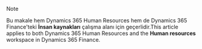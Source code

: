 > [!NOTE]
> <span data-ttu-id="71bba-101">Bu makale hem Dynamics 365 Human Resources hem de Dynamics 365 Finance'teki **İnsan kaynakları** çalışma alanı için geçerlidir.</span><span class="sxs-lookup"><span data-stu-id="71bba-101">This article applies to both Dynamics 365 Human Resources and the **Human resources** workspace in Dynamics 365 Finance.</span></span>